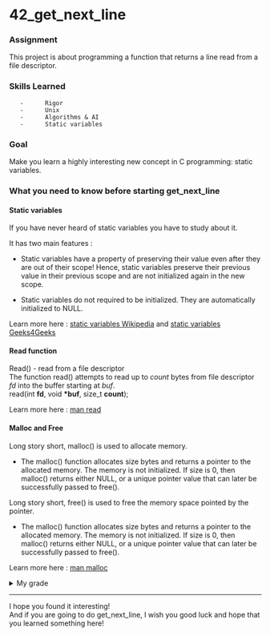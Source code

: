 # 42_get_next_line
<h3>Assignment</h3>

This project is about programming a function that returns a line
read from a file descriptor.

### Skills Learned

       -      Rigor
       -      Unix
       -      Algorithms & AI
       -      Static variables

<h3>Goal</h3>

Make you learn a highly interesting new concept in C programming: static
variables.

<h3>What you need to know before starting get_next_line</h3>
<h4>Static variables</h4>
If you have never heard of static variables you have to study about it. 

It has two main features :

-  Static variables have a property of preserving their value even after they are out of their scope! Hence, static variables preserve their previous value in their previous scope and are not initialized again in the new scope.

-  Static variables do not required to be initialized. They are automatically initialized to NULL.

Learn more here : <a href="https://en.wikipedia.org/wiki/Static_variable">static variables Wikipedia</a> and <a href="https://www.geeksforgeeks.org/static-variables-in-c/">static variables Geeks4Geeks</a>

<h4>Read function</h4>

Read() - read from a file descriptor <br>
The function read() attempts to read up to <i>count</i> bytes from file descriptor <i>fd</i> into the buffer starting at <i>buf</i>. <br>
read(int <b>fd</b>, void <b>*buf</b>, size_t <b>count</b>); <br>

Learn more here : <a href="https://man7.org/linux/man-pages/man2/read.2.html">man read</a>

<h4>Malloc and Free</h4>

Long story short, malloc() is used to allocate memory.
- The malloc() function allocates size bytes and returns a pointer
       to the allocated memory.  The memory is not initialized.  If size
       is 0, then malloc() returns either NULL, or a unique pointer
       value that can later be successfully passed to free().
       
Long story short, free() is used to free the memory space pointed by the pointer.
- The malloc() function allocates size bytes and returns a pointer
       to the allocated memory.  The memory is not initialized.  If size
       is 0, then malloc() returns either NULL, or a unique pointer
       value that can later be successfully passed to free().

Learn more here : <a href="https://man7.org/linux/man-pages/man3/free.3.html">man malloc</a>

<details><summary>My grade</summary>
  
  ![image](https://user-images.githubusercontent.com/91686183/169927885-cde008e0-5854-44ff-b2b6-00aeace4e4d7.png)
  
</details>

<hr>
I hope you found it interesting! <br>
And if you are going to do get_next_line, I wish you good luck and hope that you learned something here!
